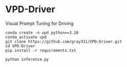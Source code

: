 # VPD-Driver
Visual Prompt Tuning for Driving 

```
conda create -n vpd python==3.10
conda activate vpd
git clone https://github.com/gray311/VPD-Driver.git
cd VPD-Driver
pip install -r requirements.txt

python inference.py

```
